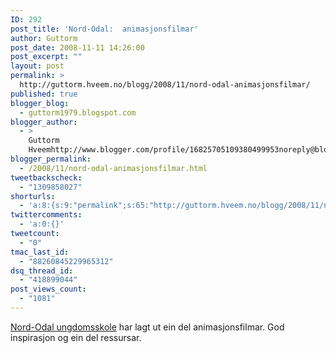 ```yaml
---
ID: 292
post_title: 'Nord-Odal:  animasjonsfilmar'
author: Guttorm
post_date: 2008-11-11 14:26:00
post_excerpt: ""
layout: post
permalink: >
  http://guttorm.hveem.no/blogg/2008/11/nord-odal-animasjonsfilmar/
published: true
blogger_blog:
  - guttorm1979.blogspot.com
blogger_author:
  - >
    Guttorm
    Hveemhttp://www.blogger.com/profile/16825705109380499953noreply@blogger.com
blogger_permalink:
  - /2008/11/nord-odal-animasjonsfilmar.html
tweetbackscheck:
  - "1309858027"
shorturls:
  - 'a:8:{s:9:"permalink";s:65:"http://guttorm.hveem.no/blogg/2008/11/nord-odal-animasjonsfilmar/";s:7:"tinyurl";s:25:"http://tinyurl.com/9zz3x8";s:4:"isgd";s:17:"http://is.gd/gLgf";s:5:"bitly";s:20:"http://bit.ly/3NgSoo";s:5:"snipr";s:22:"http://snipr.com/ahx2w";s:5:"snurl";s:22:"http://snurl.com/ahx2w";s:7:"snipurl";s:24:"http://snipurl.com/ahx2w";s:4:"trim";s:17:"http://tr.im/bwr5";}'
twittercomments:
  - 'a:0:{}'
tweetcount:
  - "0"
tmac_last_id:
  - "88260845229965312"
dsq_thread_id:
  - "418899044"
post_views_count:
  - "1081"
---
```

<a href="http://nordodalungdomsskole.wikispaces.com/Forrige+skole�rs+10A">Nord-Odal ungdomsskole</a> har lagt ut ein del animasjonsfilmar. God inspirasjon og ein del ressursar.